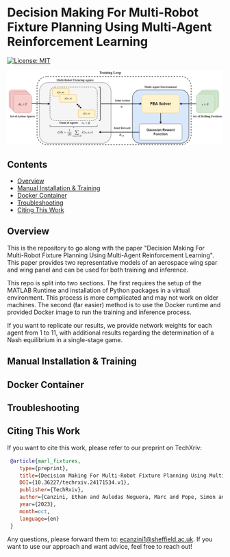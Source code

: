 # Decision Making For Multi-Robot Fixture Planning Using Multi-Agent Reinforcement Learning

[![License: MIT](https://img.shields.io/badge/License-MIT-yellow.svg)](https://opensource.org/licenses/MIT)

<p align="center">
  <img src="mafp_design.png" width="700">
</p>

## Contents

- [Overview](#1)
- [Manual Installation & Training](#2)
- [Docker Container](#3)
- [Troubleshooting](#4)
- [Citing This Work](#5)

<a id='1'></a>

## Overview

This is the repository to go along with the paper "Decision Making For Multi-Robot Fixture Planning Using Multi-Agent Reinforcement Learning". This paper provides two representative models of an aerospace wing spar and wing panel and can be used for both training and inference.

This repo is split into two sections. The first requires the setup of the MATLAB Runtime and installation of Python packages in a virtual environment. This process is more complicated and may not work on older machines. The second (far easier) method is to use the Docker runtime and provided Docker image to run the training and inference process.

If you want to replicate our results, we provide network weights for each agent from 1 to 11, with additional results regarding the determination of a Nash equilibrium in a single-stage game.

<a id='2'></a>

## Manual Installation & Training

<a id='3'></a>

## Docker Container

<a id='4'></a>

## Troubleshooting

<a id='5'></a>

## Citing This Work

If you want to cite this work, please refer to our preprint on TechXriv:

```bibtex
 @article{marl_fixtures, 
    type={preprint}, 
    title={Decision Making For Multi-Robot Fixture Planning Using Multi Agent Reinforcement Learning}, 
    DOI={10.36227/techrxiv.24171534.v1}, 
    publisher={TechRxiv}, 
    author={Canzini, Ethan and Auledas Noguera, Marc and Pope, Simon and Tiwari, Ashutosh}, 
    year={2023}, 
    month=oct, 
    language={en} 
 }

```

Any questions, please forward them to: <ecanzini1@sheffield.ac.uk>. If you want to use our approach and want advice, feel free to reach out!
